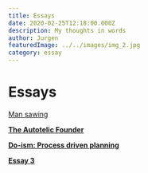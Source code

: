 ```yaml
---
title: Essays
date: 2020-02-25T12:18:00.000Z
description: My thoughts in words
author: Jurgen
featuredImage: ../../images/img_2.jpg
category: essay
---
```


# Essays

[Man sawing](../../images/img_1.jpg)

[**The Autotelic Founder**](/essay1) 

[**Do-ism: Process driven planning**](/essay2)  

[**Essay 3**](/essay3)  
